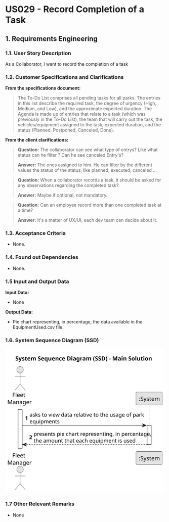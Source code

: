 # US029 - Record Completion of a Task


## 1. Requirements Engineering

### 1.1. User Story Description

As a Collaborator, I want to record the completion of a task

### 1.2. Customer Specifications and Clarifications 

**From the specifications document:**

> The To-Do List comprises all pending tasks for all parks. The entries in
this list describe the required task, the degree of urgency (High, Medium,
and Low), and the approximate expected duration. The Agenda is made
up of entries that relate to a task (which was previously in the To-Do List),
the team that will carry out the task, the vehicles/equipment assigned to
the task, expected duration, and the status (Planned, Postponed, Canceled,
Done).




**From the client clarifications:**

> **Question:** The collaborator can see what type of entrys? Like what status can he filter ? Can he see canceled Entry's?
> 
> **Answer:** The ones assigned to him. He can filter by the different values the status of the status, like planned, executed, canceled ...

> **Question:** When a collaborator records a task, it should be asked for any observations regarding the completed task?
>
> **Answer:** Maybe if optional, not mandatory.

> **Question:** Can an employee record more than one completed task at a time?
>
> **Answer:** It's a matter of UX/UI, each dev team can decide about it.



### 1.3. Acceptance Criteria

* None.

### 1.4. Found out Dependencies

* None.

### 1.5 Input and Output Data

**Input Data:**

* None

**Output Data:**

* Pie chart representing, in percentage, the data available in the EquipmentUsed.csv file.

### 1.6. System Sequence Diagram (SSD)

![System Sequence Diagram](svg/us010-system-sequence-diagram-main-solution.svg)

### 1.7 Other Relevant Remarks

* None